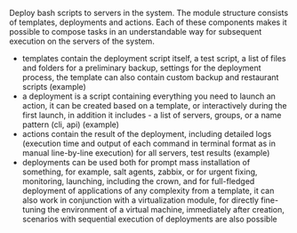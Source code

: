 Deploy bash scripts to servers in the system.
The module structure consists of templates, deployments and actions. Each of these components makes it possible to compose tasks in an understandable way for subsequent execution on the servers of the system.

- templates contain the deployment script itself, a test script, a list of files and folders for a preliminary backup, settings for the deployment process, the template can also contain custom backup and restaurant scripts (example)
- a deployment is a script containing everything you need to launch an action, it can be created based on a template, or interactively during the first launch, in addition it includes - a list of servers, groups, or a name pattern (cli, api) (example)
- actions contain the result of the deployment, including detailed logs (execution time and output of each command in terminal format as in manual line-by-line execution) for all servers, test results (example)
- deployments can be used both for prompt mass installation of something, for example, salt agents, zabbix, or for urgent fixing, monitoring, launching, including the crown, and for full-fledged deployment of applications of any complexity from a template, it can also work in conjunction with a virtualization module, for directly fine-tuning the environment of a virtual machine, immediately after creation, scenarios with sequential execution of deployments are also possible